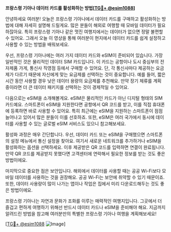**프랑스령 기아나 데이터 카드를 활성화하는 방법[[TG💪+ @esim1088](https://t.me/s/esim1088)]**

안녕하세요 여러분! 오늘은 프랑스령 기아나에서 데이터 카드를 구매하고 활성화하는 방법에 대해 자세히 설명해 드릴게요. 많은 분들이 해외로 여행할 때 모바일 데이터가 필요하잖아요. 특히 프랑스령 기아나 같은 멋진 여행지에서는 데이터가 없으면 정말 불편할 수 있어요. 그래서 오늘 이 영상을 통해 여러분이 현지에서 데이터 카드를 쉽게 설정하고 사용할 수 있는 방법을 배워보세요.

우선, 프랑스령 기아나에는 여러 가지 데이터 카드와 eSIM이 준비되어 있습니다. 가장 일반적인 것은 물리적인 데이터 SIM 카드입니다. 이 카드는 공항이나 도시 중심부의 전자제품 가게, 통신사 직영점 등에서 구매할 수 있어요. 단, 각 통신사마다 제공하는 요금제가 다르기 때문에 자신에게 맞는 요금제를 선택하는 것이 중요합니다. 예를 들어, 짧은 시간 동안 사용할 경우 낮은 데이터 용량의 요금제를 추천해요. 만약 장기 체류를 계획 중이라면 더 큰 데이터 패키지를 선택하는 것이 경제적일 수 있어요.

다음으로는 eSIM을 소개해볼게요. eSIM은 물리적인 카드가 아닌 디지털 형태의 SIM 카드예요. 스마트폰이 eSIM을 지원한다면 공항에서 QR 코드를 받고, 이를 직접 휴대폰에 등록하면 바로 사용할 수 있어요. 특히 최근에는 eSIM을 지원하는 스마트폰이 점점 늘어나고 있어서 많은 분들이 이를 선호하죠. 또한, eSIM은 여러 국가에서 동시에 데이터를 사용할 수 있는 글로벌 eSIM 서비스도 있으니 참고해보세요.

활성화 과정은 매우 간단합니다. 우선, 데이터 카드 또는 eSIM을 구매했으면 스마트폰의 설정 메뉴에서 통신 설정을 찾아요. 여기서 새로운 네트워크를 추가하거나 eSIM을 활성화하는 옵션을 선택하세요. 이후 제공받은 QR 코드를 입력하면 연결이 완료됩니다. 만약 QR 코드를 제공받지 못했다면 고객센터에 연락해서 필요한 정보를 받는 것도 좋은 방법이에요.

마지막으로 중요한 점은 보안입니다. 해외에서 데이터를 사용할 때는 공공 Wi-Fi보다 모바일 데이터를 사용하는 것을 권장해요. 공공 Wi-Fi는 보안에 취약할 수 있기 때문이죠. 또한, 데이터 사용량이 많이 나가는 앱이나 작업은 집에서 미리 다운로드해두는 것도 좋은 방법이에요.

프랑스령 기아나는 자연과 문화가 조화를 이루는 매력적인 여행지입니다. 그곳에서 더 즐겁고 편하게 여행하기 위해선 반드시 데이터 카드나 eSIM을 준비해야 해요. 지금까지 알려드린 방법을 참고해 여러분만의 특별한 프랑스령 기아나 여행을 계획해보세요!

[[TG💪+ @esim1088](https://t.me/s/esim1088) ![Image](https://i.postimg.cc/Y0z9fWf4/image.png)]